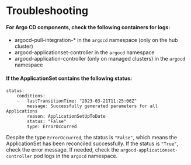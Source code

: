 # Troubleshooting

#### For Argo CD components, check the following containers for logs:
* argocd-pull-integration-* in the `argocd` namespace (only on the hub cluster)
* argocd-applicationset-controller in the `argocd` namespace
* argocd-application-controller (only on managed clusters) in the `argocd` namespace

#### If the ApplicationSet contains the following status:
```
status:
    conditions:
    -   lastTransitionTime: "2023-03-21T11:25:06Z"
        message: Successfully generated parameters for all Applications
        reason: ApplicationSetUpToDate
        status: "False"
        type: ErrorOccurred
```
Despite the type `ErrorOccurred`, the status is `"False"`, which means the ApplicationSet has been reconciled successfully. If the status is `"True"`, check the error message. If needed, check the `argocd-applicationset-controller` pod logs in the `argocd` namespace.
